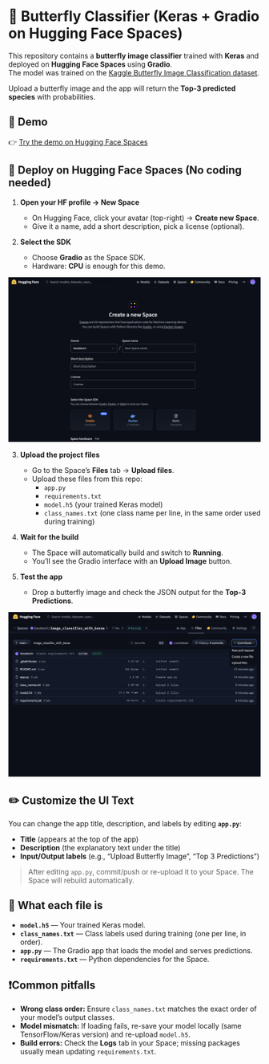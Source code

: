 # 🦋 Butterfly Classifier (Keras + Gradio on Hugging Face Spaces)

This repository contains a **butterfly image classifier** trained with **Keras** and deployed on **Hugging Face Spaces** using **Gradio**.  
The model was trained on the [Kaggle Butterfly Image Classification dataset](https://www.kaggle.com/datasets/gpiosenka/butterfly-images40-species).

Upload a butterfly image and the app will return the **Top-3 predicted species** with probabilities.


## 🚀 Demo

👉 [Try the demo on Hugging Face Spaces](https://huggingface.co/spaces/basakesin/image_classifier_with_keras)  


## 🚀 Deploy on Hugging Face Spaces (No coding needed)

1. **Open your HF profile → New Space**  
   - On Hugging Face, click your avatar (top-right) → **Create new Space**.  
   - Give it a name, add a short description, pick a license (optional).

2. **Select the SDK**  
   - Choose **Gradio** as the Space SDK.  
   - Hardware: **CPU** is enough for this demo.

![Create Spaces](HF_create_Space.png)

3. **Upload the project files**  
   - Go to the Space’s **Files** tab → **Upload files**.  
   - Upload these files from this repo:
     - `app.py`
     - `requirements.txt`
     - `model.h5` (your trained Keras model)
     - `class_names.txt` (one class name per line, in the same order used during training)

4. **Wait for the build**  
   - The Space will automatically build and switch to **Running**.  
   - You’ll see the Gradio interface with an **Upload Image** button.

5. **Test the app**  
   - Drop a butterfly image and check the JSON output for the **Top-3 Predictions**.

![Add Files](Add_files_to_HF.png)

## ✏️ Customize the UI Text

You can change the app title, description, and labels by editing **`app.py`**:

- **Title** (appears at the top of the app)
- **Description** (the explanatory text under the title)
- **Input/Output labels** (e.g., “Upload Butterfly Image”, “Top 3 Predictions”)

> After editing `app.py`, commit/push or re-upload it to your Space. The Space will rebuild automatically.


## 📁 What each file is

- **`model.h5`** — Your trained Keras model.  
- **`class_names.txt`** — Class labels used during training (one per line, in order).  
- **`app.py`** — The Gradio app that loads the model and serves predictions.  
- **`requirements.txt`** — Python dependencies for the Space.


## ❗️Common pitfalls

- **Wrong class order:** Ensure `class_names.txt` matches the exact order of your model’s output classes.  
- **Model mismatch:** If loading fails, re-save your model locally (same TensorFlow/Keras version) and re-upload `model.h5`.  
- **Build errors:** Check the **Logs** tab in your Space; missing packages usually mean updating `requirements.txt`.

